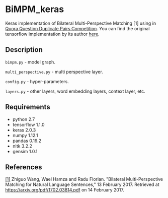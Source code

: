 # BiMPM_keras
Keras implementation of Bilateral Multi-Perspective Matching [1] using in [Quora Question Duplicate Pairs Competition](https://www.kaggle.com/c/quora-question-pairs). You can find the original tensorflow implementation by its author [here](https://github.com/zhiguowang/BiMPM). 

## Description

`bimpm.py` - model graph.

`multi_perspective.py` - multi perspective layer.

`config.py` - hyper-parameters.

`layers.py` - other layers, word embedding layers, context layer, etc.

## Requirements

- python 2.7
- tensorflow 1.1.0
- keras 2.0.3
- numpy 1.12.1
- pandas 0.19.2
- nltk 3.2.2
- gensim 1.0.1

## References

[[1]](https://arxiv.org/pdf/1702.03814) Zhiguo Wang, Wael Hamza and Radu Florian. "Bilateral Multi-Perspective Matching for Natural Language Sentences," 13 February 2017.  Retrieved at https://arxiv.org/pdf/1702.03814.pdf on 14 February 2017.



